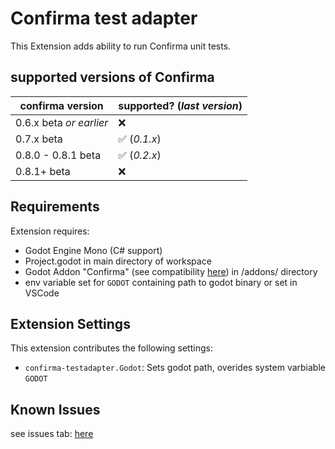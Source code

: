 # Confirma test adapter
This Extension adds ability to run Confirma unit tests.

## supported versions of Confirma

| confirma version        | supported? (*last version*)             |
| ----------------------- | --------------------------------------- |
| 0.6.x beta *or earlier* | :x:                                     |
| 0.7.x beta              | :white_check_mark: (*0.1.x*)            |
| 0.8.0 - 0.8.1 beta      | :white_check_mark: (*0.2.x*)            |
| 0.8.1+ beta             | :x:                                     |

## Requirements

Extension requires:
- Godot Engine Mono (C# support)
- Project.godot in main directory of workspace
- Godot Addon "Confirma" (see compatibility [here](#supported-versions-of-confirma)) in /addons/ directory
- env variable set for `GODOT` containing path to godot binary or set in VSCode

## Extension Settings
This extension contributes the following settings:
* `confirma-testadapter.Godot`: Sets godot path, overides system varbiable `GODOT`

## Known Issues
 see issues tab: [here](https://github.com/OpalSoPL/confirma-testadapter/issues)

